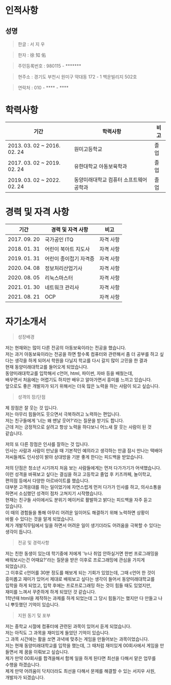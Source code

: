 # 인적사항

## 성명
> 한글 : 서 지 우

> 한자 : 徐 知 佑

> 주민등록번호 : 980115 - *******

>  현주소 : 경기도 부천시 원미구 약대동 172 - 1 백운빌리지 502호

> 연락처 : 010 - **** - ****

# 학력사항

|기간|학력사항|비고|
|-----------|-----------|-----------|
|2013. 03. 02 ~ 2016. 02. 24|원미고등학교|졸업|
|2017. 03. 02 ~ 2019. 02. 24|유한대학교 아동보육학과|졸업|
|2019. 03. 02 ~ 2022. 02. 24|동양미래대학교 컴퓨터 소프트웨어 공학과|졸업|

# 경력 및 자격 사항

|기간|경력 및 자격 사항|비고|
|----------|-----------|----------|
|2017. 09. 20|국가공인 ITQ|자격 사항|
|2018. 01. 31|어린이 북아트 지도사|자격 사항|
|2019. 01. 31|어린이 종이접기 자격증|자격 사항|
|2020. 04. 08|정보처리산업기사|자격 사항|
|2020. 08. 05|리눅스마스터|자격 사항|
|2021. 01. 30|네트워크 관리사|자격 사항|
|2021. 08. 21|OCP|자격 사항|

# 자기소개서

> 성장배경

저는 현재와는 많이 다른 전공의 아동보육이라는 전공을 했습니다.<br> 저는 과거 아동보육이라는 전공을 하면 할수록 컴퓨터와 관련해서 좀 더 공부를 하고 싶다는 생각을 하게 되어서 학원을 다닐지 학교를 다시 갈지 많이 고민을 한 결과<br> 현재 동양미래대학교를 들어오게 되었습니다.<br> 동양미래대학교를 입학해서 c언어, html, 파이썬, 자바 등을 배웠는데,<br> 배우면서 처음에는 어렵기도 하지만 배우고 알아가면서 흥미를 느끼고 있습니다.<br> 앞으로도 좋은 개발자가 되기 위해서는 더욱 많은 노력을 하는 사람이 되고 싶습니다.

> 성격의 장/단점

제 장점은 잘 웃는 것 입니다.<br> 저는 아무리 힘들어도 웃으면서 극복하려고 노력하는 편입니다.<br> 저는 친구들에게 '너는 왜 맨날 웃어?'라는 질문을 받기도 합니다.<br> 근데 저는 긍정적으로 살려고 항상 노력을 하다보니 어느새 잘 웃는 사람이 된 것 <br>같습니다. 

저의 또 다른 장점은 인사를 잘하는 것 입니다.<br> 인사는 사람과 사람이 만났을 때 기본적인 예의라고 생각하는 만큼 잠시 만나는 택배아저씨들께도 인사성이 밝아 상대방을 기분 좋게 한다는 피드백을 받았습니다.

저의 단점은 청소년 시기까지 처음 보는 사람들에게는 먼저 다가가기가 어색했습니다.<br> 이런 성격을 바꿔보고 싶다는 결심을 하고 고등학교 졸업 후 키즈까페, 놀이학교,<br> 편의점 등에서 다양한 아르바이트를 했습니다.<br> 대부분 고객응대를 하는 일이었기에 자연스럽게 먼저 다가가 인사를 하고, 의사소통을 하면서 소심했던 성격이 점차 고쳐지기 시작했습니다.<br> 현재는 친구들 사이에서도 분위기 메이커로 활발하고 밝다는 피드백을 자주 듣고<br> 있습니다.<br> 이 때의 경험들을 통해 아무리 어려운 일이어도 해결하기 위해 노력하면 상황이<br> 바뀔 수 있다는 것을 알게 되었습니다.<br> 제가 개발직무팀에서 일을 하면서 어려운 일이 생기더라도 어려움을 극복할 수 있다는 생각이 듭니다.

> 전공 및 경력사항

저는 친한 동생이 있는데 학기중에 저에게 '누나 취업 안하실거면 한번 프로그래밍을<br> 배워보시는건 어때요?'라는 질문을 받은 이후로 프로그래밍에 관심을 가지게<br> 되었습니다.<br> 그 이후로 c언어를 30분 정도를 해보게 되는 기회가 있었는데, 그때 c언어 한 것이<br> 흥미롭고 재미가 있어서 제대로 배워보고 싶다는 생각이 들어서 동양미래대학교를 <br>입학을 하게 되었고, 입학 후에는 프로프로그래밍 하는 것이 힘들 때도 있었지만,<br> 재미를 느껴서 꾸준하게 하게 되었던 것 같습니다.<br> 1학년때 html을 제작하는 과제를 하게 되었는데 그 당시 힘들기는 했지만 다 만들고 나니 뿌듯했던 기억이 있습니다.

> 지원 동기 및 포부

저는 중학교 시절에 컴퓨터에 관련된 과목이 있어서 듣게 되었습니다.<br> 저는 아직도 그 과목을 재미있게 들었던 기억이 있습니다.<br> 그 과목 시간에는 활을 쏘면 과녁에 맞추는 게임을 만들어보는 과목이었습니다.<br> 저는 현재 동양미래대학교를 입학을 했는데, 그 때처럼 재미있게 00회사에서 게임을 만들면서 제 꿈을 이뤄보고 싶습니다.<br> 제가 만약 00회사를 합격을해서 함께 일을 하게 된다면 최선을 다해서 맡은 업무를<br> 수행을 하겠습니다.<br> 제게 만약 어려움이 닥치더라도 최선을 다해서 문제를 해결할 수 있는 서지우 사원,<br> 개발자가 되겠습니다.
